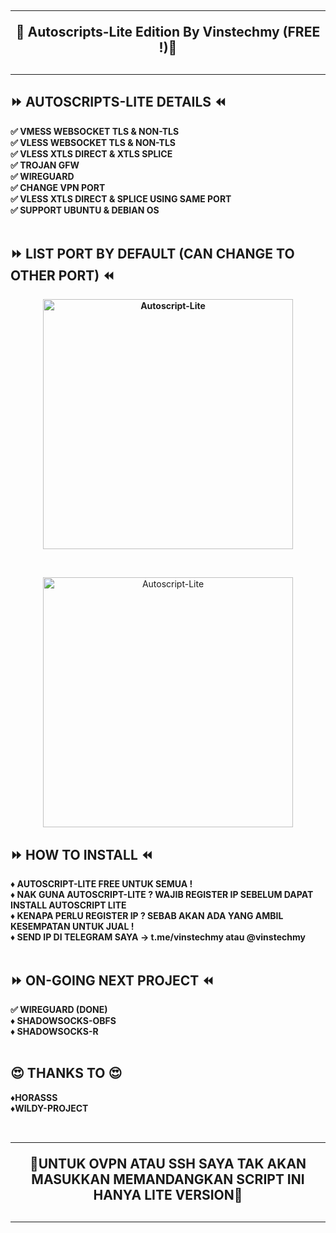 <!DOCTYPE html>
<h2 align="center">
<hr>
🔱 Autoscripts-Lite Edition By Vinstechmy (FREE !)🔱
<h2><hr>

## ⏩ AUTOSCRIPTS-LITE DETAILS ⏪
<b>
✅ VMESS WEBSOCKET TLS & NON-TLS <br>
✅ VLESS WEBSOCKET TLS & NON-TLS <br>
✅ VLESS XTLS DIRECT & XTLS SPLICE <br>
✅ TROJAN GFW <br>
✅ WIREGUARD <br>
✅ CHANGE VPN PORT <br>
✅ VLESS XTLS DIRECT & SPLICE USING SAME PORT <br>
✅ SUPPORT UBUNTU & DEBIAN OS <br>
<br>
</b>

## ⏩ LIST PORT BY DEFAULT (CAN CHANGE TO OTHER PORT) ⏪
<b>
<p align="center">
<img src="https://user-images.githubusercontent.com/82468311/136998345-236d34be-3ee2-41a3-935c-da043e0b5f9c.png" width="400" title="Autoscript-Lite">
</p>
<br>
</b>
<p align="center">
<img src="https://user-images.githubusercontent.com/82468311/136897803-04b20c58-e59e-4847-ae80-936702734174.png" width="400" title="Autoscript-Lite">
</p>

## ⏩ HOW TO INSTALL ⏪
<b>
♦️ AUTOSCRIPT-LITE FREE  UNTUK SEMUA ! <br>
♦️ NAK GUNA AUTOSCRIPT-LITE ? WAJIB REGISTER IP SEBELUM DAPAT INSTALL AUTOSCRIPT LITE <br>
♦️ KENAPA PERLU REGISTER IP ? SEBAB AKAN ADA YANG AMBIL KESEMPATAN UNTUK JUAL ! <br>
♦️ SEND IP DI TELEGRAM SAYA -> t.me/vinstechmy atau @vinstechmy <br>
<br>
</b>
  
## ⏩ ON-GOING NEXT PROJECT ⏪
<b>
✅ WIREGUARD (DONE)<br>
♦️ SHADOWSOCKS-OBFS<br>
♦️ SHADOWSOCKS-R<br>
<br>
</b>

## 😍 THANKS TO 😍
<b>
♦️HORASSS <br>
♦️WILDY-PROJECT <br>
<br>
</b>

<h2 align="center">
<hr>
🔺UNTUK OVPN ATAU SSH SAYA TAK AKAN MASUKKAN MEMANDANGKAN SCRIPT INI HANYA LITE VERSION🔺
<h2><hr>

